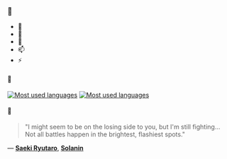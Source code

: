 ### 👋

- 🔭
- 🌱
- 💬
- 📫
- ⚡

#### 🧏

[![Most used languages](https://github-readme-stats-aynah.vercel.app/api/top-langs/?username=aynh&theme=solarized-dark&langs_count=6&layout=compact&hide_title=true)](https://github.com/anuraghazra/github-readme-stats#gh-dark-mode-only)
[![Most used languages](https://github-readme-stats-aynah.vercel.app/api/top-langs/?username=aynh&theme=solarized-light&langs_count=6&layout=compact&hide_title=true)](https://github.com/anuraghazra/github-readme-stats#gh-light-mode-only)

#### 💬

> "I might seem to be on the losing side to you, but I'm still fighting... Not all battles happen in the brightest, flashiest spots."

&mdash; [**Saeki Ryutaro**](https://myanimelist.net/character.php?q=Saeki%20Ryutaro&cat=character), [**Solanin**](https://myanimelist.net/search/all?q=Solanin&cat=all)
